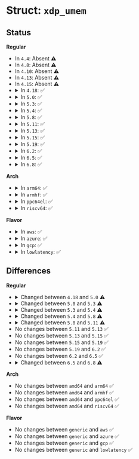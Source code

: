 # Struct: <code>xdp_umem</code>

## Status
<b>Regular</b>
<ul>
<li>
In <code>4.4</code>: Absent ⚠️
</li>
<li>
In <code>4.8</code>: Absent ⚠️
</li>
<li>
In <code>4.10</code>: Absent ⚠️
</li>
<li>
In <code>4.13</code>: Absent ⚠️
</li>
<li>
In <code>4.15</code>: Absent ⚠️
</li>
<li>
<details>
<summary>In <code>4.18</code>: ✅</summary>

```c
struct xdp_umem {
    struct xsk_queue *fq;
    struct xsk_queue *cq;
    struct xdp_umem_page *pages;
    struct xdp_umem_props props;
    u32 headroom;
    u32 chunk_size_nohr;
    struct user_struct *user;
    struct pid *pid;
    long unsigned int address;
    refcount_t users;
    struct work_struct work;
    struct page **pgs;
    u32 npgs;
    struct net_device *dev;
    u16 queue_id;
    bool zc;
    spinlock_t xsk_list_lock;
    struct list_head xsk_list;
};
```
</details>
</li>
<li>
<details>
<summary>In <code>5.0</code>: ✅</summary>

```c
struct xdp_umem {
    struct xsk_queue *fq;
    struct xsk_queue *cq;
    struct xdp_umem_page *pages;
    u64 chunk_mask;
    u64 size;
    u32 headroom;
    u32 chunk_size_nohr;
    struct user_struct *user;
    struct pid *pid;
    long unsigned int address;
    refcount_t users;
    struct work_struct work;
    struct page **pgs;
    u32 npgs;
    struct net_device *dev;
    struct xdp_umem_fq_reuse *fq_reuse;
    u16 queue_id;
    bool zc;
    spinlock_t xsk_list_lock;
    struct list_head xsk_list;
};
```
</details>
</li>
<li>
<details>
<summary>In <code>5.3</code>: ✅</summary>

```c
struct xdp_umem {
    struct xsk_queue *fq;
    struct xsk_queue *cq;
    struct xdp_umem_page *pages;
    u64 chunk_mask;
    u64 size;
    u32 headroom;
    u32 chunk_size_nohr;
    struct user_struct *user;
    long unsigned int address;
    refcount_t users;
    struct work_struct work;
    struct page **pgs;
    u32 npgs;
    int id;
    struct net_device *dev;
    struct xdp_umem_fq_reuse *fq_reuse;
    u16 queue_id;
    bool zc;
    spinlock_t xsk_list_lock;
    struct list_head xsk_list;
};
```
</details>
</li>
<li>
<details>
<summary>In <code>5.4</code>: ✅</summary>

```c
struct xdp_umem {
    struct xsk_queue *fq;
    struct xsk_queue *cq;
    struct xdp_umem_page *pages;
    u64 chunk_mask;
    u64 size;
    u32 headroom;
    u32 chunk_size_nohr;
    struct user_struct *user;
    long unsigned int address;
    refcount_t users;
    struct work_struct work;
    struct page **pgs;
    u32 npgs;
    u16 queue_id;
    u8 need_wakeup;
    u8 flags;
    int id;
    struct net_device *dev;
    struct xdp_umem_fq_reuse *fq_reuse;
    bool zc;
    spinlock_t xsk_list_lock;
    struct list_head xsk_list;
};
```
</details>
</li>
<li>
<details>
<summary>In <code>5.8</code>: ✅</summary>

```c
struct xdp_umem {
    struct xsk_queue *fq;
    struct xsk_queue *cq;
    struct xsk_buff_pool *pool;
    u64 size;
    u32 headroom;
    u32 chunk_size;
    struct user_struct *user;
    refcount_t users;
    struct work_struct work;
    struct page **pgs;
    u32 npgs;
    u16 queue_id;
    u8 need_wakeup;
    u8 flags;
    int id;
    struct net_device *dev;
    bool zc;
    spinlock_t xsk_tx_list_lock;
    struct list_head xsk_tx_list;
};
```
</details>
</li>
<li>
<details>
<summary>In <code>5.11</code>: ✅</summary>

```c
struct xdp_umem {
    void *addrs;
    u64 size;
    u32 headroom;
    u32 chunk_size;
    u32 chunks;
    u32 npgs;
    struct user_struct *user;
    refcount_t users;
    u8 flags;
    bool zc;
    struct page **pgs;
    int id;
    struct list_head xsk_dma_list;
    struct work_struct work;
};
```
</details>
</li>
<li>
<details>
<summary>In <code>5.13</code>: ✅</summary>

```c
struct xdp_umem {
    void *addrs;
    u64 size;
    u32 headroom;
    u32 chunk_size;
    u32 chunks;
    u32 npgs;
    struct user_struct *user;
    refcount_t users;
    u8 flags;
    bool zc;
    struct page **pgs;
    int id;
    struct list_head xsk_dma_list;
    struct work_struct work;
};
```
</details>
</li>
<li>
<details>
<summary>In <code>5.15</code>: ✅</summary>

```c
struct xdp_umem {
    void *addrs;
    u64 size;
    u32 headroom;
    u32 chunk_size;
    u32 chunks;
    u32 npgs;
    struct user_struct *user;
    refcount_t users;
    u8 flags;
    bool zc;
    struct page **pgs;
    int id;
    struct list_head xsk_dma_list;
    struct work_struct work;
};
```
</details>
</li>
<li>
<details>
<summary>In <code>5.19</code>: ✅</summary>

```c
struct xdp_umem {
    void *addrs;
    u64 size;
    u32 headroom;
    u32 chunk_size;
    u32 chunks;
    u32 npgs;
    struct user_struct *user;
    refcount_t users;
    u8 flags;
    bool zc;
    struct page **pgs;
    int id;
    struct list_head xsk_dma_list;
    struct work_struct work;
};
```
</details>
</li>
<li>
<details>
<summary>In <code>6.2</code>: ✅</summary>

```c
struct xdp_umem {
    void *addrs;
    u64 size;
    u32 headroom;
    u32 chunk_size;
    u32 chunks;
    u32 npgs;
    struct user_struct *user;
    refcount_t users;
    u8 flags;
    bool zc;
    struct page **pgs;
    int id;
    struct list_head xsk_dma_list;
    struct work_struct work;
};
```
</details>
</li>
<li>
<details>
<summary>In <code>6.5</code>: ✅</summary>

```c
struct xdp_umem {
    void *addrs;
    u64 size;
    u32 headroom;
    u32 chunk_size;
    u32 chunks;
    u32 npgs;
    struct user_struct *user;
    refcount_t users;
    u8 flags;
    bool zc;
    struct page **pgs;
    int id;
    struct list_head xsk_dma_list;
    struct work_struct work;
};
```
</details>
</li>
<li>
<details>
<summary>In <code>6.8</code>: ✅</summary>

```c
struct xdp_umem {
    void *addrs;
    u64 size;
    u32 headroom;
    u32 chunk_size;
    u32 chunks;
    u32 npgs;
    struct user_struct *user;
    refcount_t users;
    u8 flags;
    u8 tx_metadata_len;
    bool zc;
    struct page **pgs;
    int id;
    struct list_head xsk_dma_list;
    struct work_struct work;
};
```
</details>
</li>
</ul>
<b>Arch</b>
<ul>
<li>
<details>
<summary>In <code>arm64</code>: ✅</summary>

```c
struct xdp_umem {
    struct xsk_queue *fq;
    struct xsk_queue *cq;
    struct xdp_umem_page *pages;
    u64 chunk_mask;
    u64 size;
    u32 headroom;
    u32 chunk_size_nohr;
    struct user_struct *user;
    long unsigned int address;
    refcount_t users;
    struct work_struct work;
    struct page **pgs;
    u32 npgs;
    u16 queue_id;
    u8 need_wakeup;
    u8 flags;
    int id;
    struct net_device *dev;
    struct xdp_umem_fq_reuse *fq_reuse;
    bool zc;
    spinlock_t xsk_list_lock;
    struct list_head xsk_list;
};
```
</details>
</li>
<li>
<details>
<summary>In <code>armhf</code>: ✅</summary>

```c
struct xdp_umem {
    struct xsk_queue *fq;
    struct xsk_queue *cq;
    struct xdp_umem_page *pages;
    u64 chunk_mask;
    u64 size;
    u32 headroom;
    u32 chunk_size_nohr;
    struct user_struct *user;
    long unsigned int address;
    refcount_t users;
    struct work_struct work;
    struct page **pgs;
    u32 npgs;
    u16 queue_id;
    u8 need_wakeup;
    u8 flags;
    int id;
    struct net_device *dev;
    struct xdp_umem_fq_reuse *fq_reuse;
    bool zc;
    spinlock_t xsk_list_lock;
    struct list_head xsk_list;
};
```
</details>
</li>
<li>
<details>
<summary>In <code>ppc64el</code>: ✅</summary>

```c
struct xdp_umem {
    struct xsk_queue *fq;
    struct xsk_queue *cq;
    struct xdp_umem_page *pages;
    u64 chunk_mask;
    u64 size;
    u32 headroom;
    u32 chunk_size_nohr;
    struct user_struct *user;
    long unsigned int address;
    refcount_t users;
    struct work_struct work;
    struct page **pgs;
    u32 npgs;
    u16 queue_id;
    u8 need_wakeup;
    u8 flags;
    int id;
    struct net_device *dev;
    struct xdp_umem_fq_reuse *fq_reuse;
    bool zc;
    spinlock_t xsk_list_lock;
    struct list_head xsk_list;
};
```
</details>
</li>
<li>
<details>
<summary>In <code>riscv64</code>: ✅</summary>

```c
struct xdp_umem {
    struct xsk_queue *fq;
    struct xsk_queue *cq;
    struct xdp_umem_page *pages;
    u64 chunk_mask;
    u64 size;
    u32 headroom;
    u32 chunk_size_nohr;
    struct user_struct *user;
    long unsigned int address;
    refcount_t users;
    struct work_struct work;
    struct page **pgs;
    u32 npgs;
    u16 queue_id;
    u8 need_wakeup;
    u8 flags;
    int id;
    struct net_device *dev;
    struct xdp_umem_fq_reuse *fq_reuse;
    bool zc;
    spinlock_t xsk_list_lock;
    struct list_head xsk_list;
};
```
</details>
</li>
</ul>
<b>Flavor</b>
<ul>
<li>
<details>
<summary>In <code>aws</code>: ✅</summary>

```c
struct xdp_umem {
    struct xsk_queue *fq;
    struct xsk_queue *cq;
    struct xdp_umem_page *pages;
    u64 chunk_mask;
    u64 size;
    u32 headroom;
    u32 chunk_size_nohr;
    struct user_struct *user;
    long unsigned int address;
    refcount_t users;
    struct work_struct work;
    struct page **pgs;
    u32 npgs;
    u16 queue_id;
    u8 need_wakeup;
    u8 flags;
    int id;
    struct net_device *dev;
    struct xdp_umem_fq_reuse *fq_reuse;
    bool zc;
    spinlock_t xsk_list_lock;
    struct list_head xsk_list;
};
```
</details>
</li>
<li>
<details>
<summary>In <code>azure</code>: ✅</summary>

```c
struct xdp_umem {
    struct xsk_queue *fq;
    struct xsk_queue *cq;
    struct xdp_umem_page *pages;
    u64 chunk_mask;
    u64 size;
    u32 headroom;
    u32 chunk_size_nohr;
    struct user_struct *user;
    long unsigned int address;
    refcount_t users;
    struct work_struct work;
    struct page **pgs;
    u32 npgs;
    u16 queue_id;
    u8 need_wakeup;
    u8 flags;
    int id;
    struct net_device *dev;
    struct xdp_umem_fq_reuse *fq_reuse;
    bool zc;
    spinlock_t xsk_list_lock;
    struct list_head xsk_list;
};
```
</details>
</li>
<li>
<details>
<summary>In <code>gcp</code>: ✅</summary>

```c
struct xdp_umem {
    struct xsk_queue *fq;
    struct xsk_queue *cq;
    struct xdp_umem_page *pages;
    u64 chunk_mask;
    u64 size;
    u32 headroom;
    u32 chunk_size_nohr;
    struct user_struct *user;
    long unsigned int address;
    refcount_t users;
    struct work_struct work;
    struct page **pgs;
    u32 npgs;
    u16 queue_id;
    u8 need_wakeup;
    u8 flags;
    int id;
    struct net_device *dev;
    struct xdp_umem_fq_reuse *fq_reuse;
    bool zc;
    spinlock_t xsk_list_lock;
    struct list_head xsk_list;
};
```
</details>
</li>
<li>
<details>
<summary>In <code>lowlatency</code>: ✅</summary>

```c
struct xdp_umem {
    struct xsk_queue *fq;
    struct xsk_queue *cq;
    struct xdp_umem_page *pages;
    u64 chunk_mask;
    u64 size;
    u32 headroom;
    u32 chunk_size_nohr;
    struct user_struct *user;
    long unsigned int address;
    refcount_t users;
    struct work_struct work;
    struct page **pgs;
    u32 npgs;
    u16 queue_id;
    u8 need_wakeup;
    u8 flags;
    int id;
    struct net_device *dev;
    struct xdp_umem_fq_reuse *fq_reuse;
    bool zc;
    spinlock_t xsk_list_lock;
    struct list_head xsk_list;
};
```
</details>
</li>
</ul>

## Differences
<b>Regular</b>
<ul>
<li>
<details>
<summary>Changed between <code>4.18</code> and <code>5.0</code> ⚠️</summary>
<ul>
<li>
<b>Field added. </b>
<code>u64 chunk_mask</code>
</li>
<li>
<b>Field added. </b>
<code>u64 size</code>
</li>
<li>
<b>Field added. </b>
<code>struct xdp_umem_fq_reuse *fq_reuse</code>
</li>
<li>
<b>Field removed. </b>
<code>struct xdp_umem_props props</code>
</li>
</ul>
</details>
</li>
<li>
<details>
<summary>Changed between <code>5.0</code> and <code>5.3</code> ⚠️</summary>
<ul>
<li>
<b>Field added. </b>
<code>int id</code>
</li>
<li>
<b>Field removed. </b>
<code>struct pid *pid</code>
</li>
</ul>
</details>
</li>
<li>
<details>
<summary>Changed between <code>5.3</code> and <code>5.4</code> ⚠️</summary>
<ul>
<li>
<b>Field added. </b>
<code>u8 need_wakeup</code>
</li>
<li>
<b>Field added. </b>
<code>u8 flags</code>
</li>
</ul>
</details>
</li>
<li>
<details>
<summary>Changed between <code>5.4</code> and <code>5.8</code> ⚠️</summary>
<ul>
<li>
<b>Field added. </b>
<code>struct xsk_buff_pool *pool</code>
</li>
<li>
<b>Field added. </b>
<code>u32 chunk_size</code>
</li>
<li>
<b>Field added. </b>
<code>spinlock_t xsk_tx_list_lock</code>
</li>
<li>
<b>Field added. </b>
<code>struct list_head xsk_tx_list</code>
</li>
<li>
<b>Field removed. </b>
<code>struct xdp_umem_page *pages</code>
</li>
<li>
<b>Field removed. </b>
<code>u64 chunk_mask</code>
</li>
<li>
<b>Field removed. </b>
<code>u32 chunk_size_nohr</code>
</li>
<li>
<b>Field removed. </b>
<code>long unsigned int address</code>
</li>
<li>
<b>Field removed. </b>
<code>struct xdp_umem_fq_reuse *fq_reuse</code>
</li>
<li>
<b>Field removed. </b>
<code>spinlock_t xsk_list_lock</code>
</li>
<li>
<b>Field removed. </b>
<code>struct list_head xsk_list</code>
</li>
</ul>
</details>
</li>
<li>
<details>
<summary>Changed between <code>5.8</code> and <code>5.11</code> ⚠️</summary>
<ul>
<li>
<b>Field added. </b>
<code>void *addrs</code>
</li>
<li>
<b>Field added. </b>
<code>u32 chunks</code>
</li>
<li>
<b>Field added. </b>
<code>struct list_head xsk_dma_list</code>
</li>
<li>
<b>Field removed. </b>
<code>struct xsk_queue *fq</code>
</li>
<li>
<b>Field removed. </b>
<code>struct xsk_queue *cq</code>
</li>
<li>
<b>Field removed. </b>
<code>struct xsk_buff_pool *pool</code>
</li>
<li>
<b>Field removed. </b>
<code>u16 queue_id</code>
</li>
<li>
<b>Field removed. </b>
<code>u8 need_wakeup</code>
</li>
<li>
<b>Field removed. </b>
<code>struct net_device *dev</code>
</li>
<li>
<b>Field removed. </b>
<code>spinlock_t xsk_tx_list_lock</code>
</li>
<li>
<b>Field removed. </b>
<code>struct list_head xsk_tx_list</code>
</li>
</ul>
</details>
</li>
<li>
No changes between <code>5.11</code> and <code>5.13</code> ✅
</li>
<li>
No changes between <code>5.13</code> and <code>5.15</code> ✅
</li>
<li>
No changes between <code>5.15</code> and <code>5.19</code> ✅
</li>
<li>
No changes between <code>5.19</code> and <code>6.2</code> ✅
</li>
<li>
No changes between <code>6.2</code> and <code>6.5</code> ✅
</li>
<li>
<details>
<summary>Changed between <code>6.5</code> and <code>6.8</code> ⚠️</summary>
<ul>
<li>
<b>Field added. </b>
<code>u8 tx_metadata_len</code>
</li>
</ul>
</details>
</li>
</ul>
<b>Arch</b>
<ul>
<li>
No changes between <code>amd64</code> and <code>arm64</code> ✅
</li>
<li>
No changes between <code>amd64</code> and <code>armhf</code> ✅
</li>
<li>
No changes between <code>amd64</code> and <code>ppc64el</code> ✅
</li>
<li>
No changes between <code>amd64</code> and <code>riscv64</code> ✅
</li>
</ul>
<b>Flavor</b>
<ul>
<li>
No changes between <code>generic</code> and <code>aws</code> ✅
</li>
<li>
No changes between <code>generic</code> and <code>azure</code> ✅
</li>
<li>
No changes between <code>generic</code> and <code>gcp</code> ✅
</li>
<li>
No changes between <code>generic</code> and <code>lowlatency</code> ✅
</li>
</ul>
